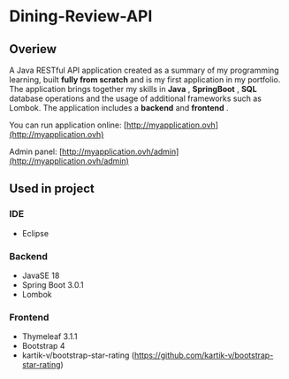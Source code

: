 # Dining-Review-API
## Overiew

A Java RESTful API application created as a summary of my programming learning, built **fully from scratch** and is my first application in my portfolio. The application brings together my skills in **Java** , **SpringBoot** , **SQL**  database operations and the usage of additional frameworks such as Lombok. The application includes a **backend**  and **frontend** .

You can run application online: [http://myapplication.ovh](http://myapplication.ovh) 

Admin panel:					[http://myapplication.ovh/admin](http://myapplication.ovh/admin) 

## Used in project


### IDE

*   Eclipse

### Backend

*   JavaSE 18
*   Spring Boot 3.0.1
*   Lombok

### Frontend

*   Thymeleaf 3.1.1
*   Bootstrap 4
*   kartik-v/bootstrap-star-rating (https://github.com/kartik-v/bootstrap-star-rating)


